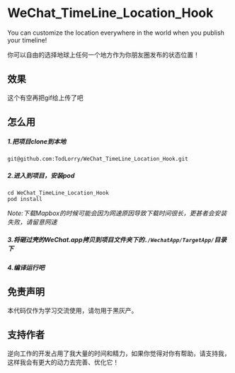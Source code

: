 # WeChat_TimeLine_Location_Hook
You can customize the location everywhere in the world when you publish your timeline!

你可以自由的选择地球上任何一个地方作为你朋友圈发布的状态位置！



## 效果

这个有空再把gif给上传了吧



## 怎么用

##### 1.把项目clone到本地

```
git@github.com:TodLorry/WeChat_TimeLine_Location_Hook.git
```

##### 2.进入到项目，安装pod

```
cd WeChat_TimeLine_Location_Hook
pod install
```

*Note:下载Mapbox的时候可能会因为网速原因导致下载时间很长，更甚者会安装失败，请留意网速*

##### 3.将砸过壳的WeChat.app拷贝到项目文件夹下的`./WechatApp/TargetApp/`目录下

##### 4.编译运行吧



## 免责声明

本代码仅作为学习交流使用，请勿用于黑灰产。



## 支持作者

逆向工作的开发占用了我大量的时间和精力，如果你觉得对你有帮助，请支持我，这样我会有更大的动力去完善、优化它！